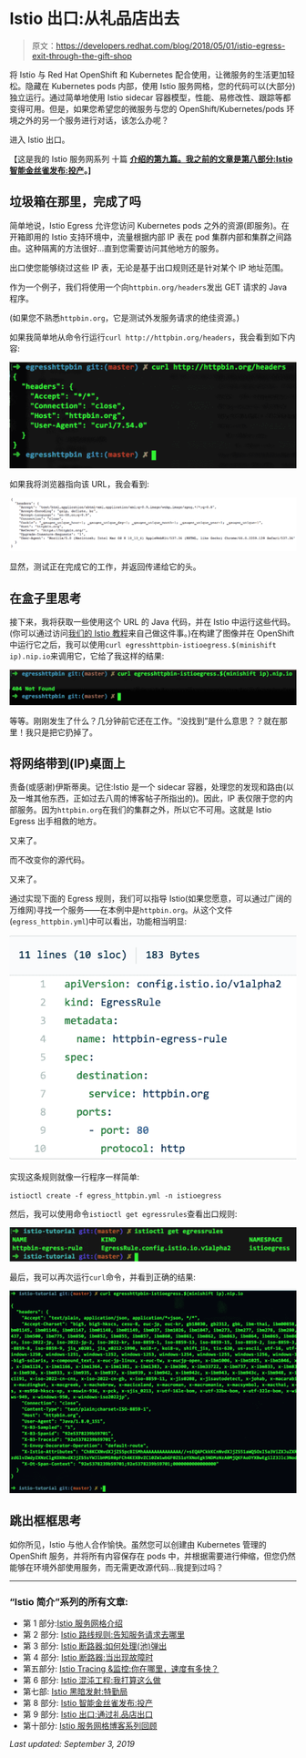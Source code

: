 # Istio 出口:从礼品店出去

> 原文：<https://developers.redhat.com/blog/2018/05/01/istio-egress-exit-through-the-gift-shop>

将 Istio 与 Red Hat OpenShift 和 Kubernetes 配合使用，让微服务的生活更加轻松。隐藏在 Kubernetes pods 内部，使用 Istio 服务网格，您的代码可以(大部分)独立运行。通过简单地使用 Istio sidecar 容器模型，性能、易修改性、跟踪等都变得可用。但是，如果您希望您的微服务与您的 OpenShift/Kubernetes/pods 环境之外的另一个服务进行对话，该怎么办呢？

进入 Istio 出口。

【这是我的 Istio 服务网系列 十篇 **[介绍的第九篇。我之前的文章是](https://developers.redhat.com/topics/service-mesh/)[第八部分:Istio 智能金丝雀发布:投产](https://developers.redhat.com/blog/2018/04/24/istio-smart-canary-launch/)。]**

## 垃圾箱在那里，完成了吗

简单地说，Istio Egress 允许您访问 Kubernetes pods 之外的资源(即服务)。在开箱即用的 Istio 支持环境中，流量根据内部 IP 表在 pod 集群内部和集群之间路由。这种隔离的方法很好...直到您需要访问其他地方的服务。

出口使您能够绕过这些 IP 表，无论是基于出口规则还是针对某个 IP 地址范围。

作为一个例子，我们将使用一个向`httpbin.org/headers`发出 GET 请求的 Java 程序。

(如果您不熟悉`httpbin.org`，它是测试外发服务请求的绝佳资源。)

如果我简单地从命令行运行`curl http://httpbin.org/headers`，我会看到如下内容:

![](img/468f41c5be8d7a3a0a34198f5150a746.png)

如果我将浏览器指向该 URL，我会看到:

![](img/12b6fca1e06257988b0c9ba56386b415.png)

显然，测试正在完成它的工作，并返回传递给它的头。

## 在盒子里思考

接下来，我将获取一些使用这个 URL 的 Java 代码，并在 Istio 中运行这些代码。(你可以通过访问[我们的 Istio 教程](https://github.com/redhat-developer-demos/istio-tutorial#egress)来自己做这件事。)在构建了图像并在 OpenShift 中运行它之后，我可以使用`curl egresshttpbin-istioegress.$(minishift ip).nip.io`来调用它，它给了我这样的结果:

![](img/baa62d95279971f3c8174e52474a4f3e.png)

等等。刚刚发生了什么？几分钟前它还在工作。“没找到”是什么意思？？就在那里！我只是把它扔掉了。

## 将网络带到(IP)桌面上

责备(或感谢)伊斯蒂奥。记住:Istio 是一个 sidecar 容器，处理您的发现和路由(以及一堆其他东西，正如过去八周的博客帖子所指出的)。因此，IP 表仅限于您的内部服务。因为`httpbin.org`在我们的集群之外，所以它不可用。这就是 Istio Egress 出手相救的地方。

又来了。

而不改变你的源代码。

又来了。

通过实现下面的 Egress 规则，我们可以指导 Istio(如果您愿意，可以通过广阔的万维网)寻找一个服务——在本例中是`httpbin.org`。从这个文件(`egress_httpbin.yml`)中可以看出，功能相当明显:

![](img/ee9f91ec6fff6f7b067f93f96b80cca8.png)

实现这条规则就像一行程序一样简单:

`istioctl create -f egress_httpbin.yml -n istioegress`

然后，我可以使用命令`istioctl get egressrules`查看出口规则:

![](img/5e77019b9c92f261c83a2976e3743177.png)

最后，我可以再次运行`curl`命令，并看到正确的结果:

![](img/a9bcdda8fa4ff26294b1264a0d2c7b55.png)

## 跳出框框思考

如你所见，Istio 与他人合作愉快。虽然您可以创建由 Kubernetes 管理的 OpenShift 服务，并将所有内容保存在 pods 中，并根据需要进行伸缩，但您仍然能够在环境外部使用服务，而无需更改源代码...我提到过吗？

* * *

### “Istio 简介”系列的所有文章:

*   第 1 部分:[Istio 服务网格介绍](https://developers.redhat.com/topics/service-mesh/)
*   第 2 部分: [Istio 路线规则:告知服务请求去哪里](https://developers.redhat.com/blog/2018/03/13/istio-route-rules-service-requests/)
*   第 3 部分: [Istio 断路器:如何处理(池)弹出](https://developers.redhat.com/blog/2018/03/20/istio-circuit-breaker-pool-ejection/)
*   第 4 部分: [Istio 断路器:当出现故障时](https://developers.redhat.com/blog/2018/03/27/istio-circuit-breaker-when-failure-is-an-option/)
*   第五部分: [Istio Tracing &监控:你在哪里，速度有多快？](https://developers.redhat.com/blog/2018/04/03/istio-tracing-monitoring/)
*   第 6 部分: [Istio 混沌工程:我打算这么做](https://developers.redhat.com/blog/2018/04/10/istio-chaos-engineering/)
*   第七部: [Istio 黑暗发射:特勤局](https://developers.redhat.com/blog/2018/04/17/istio-dark-launch-secret-services/)
*   第 8 部分: [Istio 智能金丝雀发布:投产](https://developers.redhat.com/blog/2018/04/24/istio-smart-canary-launch/)
*   第 9 部分: [Istio 出口:通过礼品店出口](https://developers.redhat.com/blog/2018/05/01/istio-egress-exit-through-the-gift-shop/)
*   第十部分: [Istio 服务网格博客系列回顾](https://developers.redhat.com/blog/2018/05/07/istio-service-mesh-blog-series-recap/)

*Last updated: September 3, 2019*